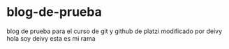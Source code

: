# blog-de-prueba
blog de prueba para el curso de git y github de platzi
modificado por deivy
hola soy deivy esta es mi rama 
